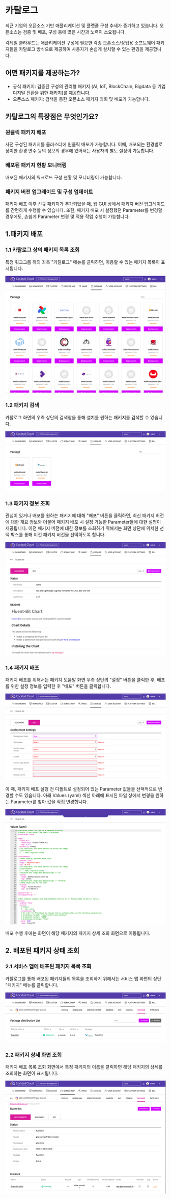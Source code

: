 # 카탈로그

최근 기업의 오픈소스 기반 애플리케이션 및 플랫폼 구성 추세가 증가하고 있습니다. 오픈소스는 검증 및 배포, 구성 등에 많은 시간과 노력이 소요됩니다.

칵테일 클라우드는 애플리케이션 구성에 필요한 각종 오픈소스/상업용 소프트웨어 패키지들을 카탈로그 방식으로 제공하여 사용자가 손쉽게 설치할 수 있는 환경을 제공합니다.

## 어떤 패키지를 제공하는가?

* 공식 패키지: 검증된 구성의 관리형 패키지 \(AI, IoT, BlockChain, Bigdata 등 기업 디지털 전환을 위한 패키지\)를 제공합니다.
* 오픈소스 패키지: 검색을 통한 오픈소스 패키지 죄회 및 배포가 가능합니다.

## 카탈로그의 특장점은 무엇인가요?

### 원클릭 패키지 배포

사전 구성된 패키지를 클러스터에 원클릭 배포가 가능합니다. 이때, 배포되는 환경별로 상이한 환경 변수 등의 정보의 경우에 있어서는 사용자의 별도 설정이 가능합니다.

### 배포된 패키지 현황 모니터링

배포된 패키지의 워크로드 구성 현황 및 모니터링이 가능합니다.

### 패키지 버전 업그레이드 및 구성 업데이트

패키지 배포 이후 신규 패키지가 추가되었을 때, 웹 GUI 상에서 패키지 버전 업그레이드를 간편하게 수행할 수 있습니다. 또한, 패키지 배포 시 설정했던 Parameter를 변경할 경우에도, 손쉽게 Parameter 변경 및 적용 작업 수행이 가능합니다.

## 1.패키지 배포 

### 1.1 카탈로그 상의 패키지 목록 조회

특정 워크그룹 하의 좌측 "카탈로그" 메뉴를 클릭하면, 이용할 수 있는 패키지 목록이 표시됩니다.

![\[&#xD654;&#xBA74;\] &#xD328;&#xD0A4;&#xC9C0; &#xBAA9;&#xB85D; &#xC870;&#xD68C;](../.gitbook/assets/2020-10-20-8.47.50.png)

### 1.2 패키지 검색

카탈로그 화면의 우측 상단의 검색창을 통해 설치를 원하는 패키지를 검색할 수 있습니다.

![\[&#xD654;&#xBA74;\] &#xCE74;&#xD0C8;&#xB85C;&#xADF8; &#xD328;&#xD0A4;&#xC9C0; &#xAC80;&#xC0C9; \(bit\)](../.gitbook/assets/2020-10-20-9.03.12.png)

### 1.3 패키지 정보 조회

관심이 있거나 배포를 원하는 패키지에 대해 "배포" 버튼을 클릭하면, 최신 패키지 버전에 대한 개요 정보와 더불어 패키지 배포 시 설정 가능한 Parameter들에 대한 설명이 제공됩니다. 이전 패키지 버전에 대한 정보를 조회하기 위해서는 화면 상단에 위치한 선택 박스를 통해 이전 패키지 버전을 선택하도록 합니다. 

![\[&#xD654;&#xBA74;\] &#xD328;&#xD0A4;&#xC9C0; &#xB3C4;&#xC6C0;&#xB9D0; &#xC870;&#xD68C;](../.gitbook/assets/2020-10-20-9.07.06.png)

### 1.4 패키지 배포

패키지 배포를 위해서는 패키지 도움말 화면 우측 상단의 "설정" 버튼을 클릭한 후, 배포를 위한 설정 정보를 입력한 후 "배포" 버튼을 클릭합니다.

![\[&#xD654;&#xBA74;\] &#xD328;&#xD0A4;&#xC9C0; &#xBC30;&#xD3EC; &#xC124;&#xC815; &#xC815;&#xBCF4; &#xC785;&#xB825; &#xD654;&#xBA74;](../.gitbook/assets/2020-10-20-9.12.29.png)

이 때, 패키지 배포 실행 전 디폴트로 설정되어 있는 Parameter 값들을 선택적으로 변경할 수도 있습니다. 아래 Values \(yaml\) 섹션 아래에 표시된 파일 상에서 변경을 원하는 Parameter를 찾아 값을 직접 변경합니다.

![\[&#xD654;&#xBA74;\] &#xD328;&#xD0A4;&#xC9C0; &#xBC30;&#xD3EC; Parameter &#xBCC0;&#xACBD;](../.gitbook/assets/2020-10-20-9.13.13.png)

배포 수행 후에는 화면이 해당 패키지의 패키지 상세 조회 화면으로 이동됩니다.

## 2. 배포된 패키지 상태 조회

### 2.1 서비스 맵에 배포된 패키지 목록 조회

카탈로그를 통해 배포된 패키지들의 목록을 조회하기 위해서는 서비스 맵 화면의 상단 "패키지" 메뉴를 클릭합니다.

![\[&#xD654;&#xBA74;\] &#xC11C;&#xBE44;&#xC2A4; &#xB9F5;&#xC5D0; &#xBC30;&#xD3EC;&#xB41C; &#xD328;&#xD0A4;&#xC9C0; &#xBAA9;&#xB85D; &#xC870;&#xD68C; &#xD654;&#xBA74; \(fluent-bit\)](../.gitbook/assets/2020-10-20-9.17.51.png)

### 2.2 패키지 상세 화면 조회

패키지 배포 목록 조회 화면에서 특정 패키지의 이름을 클릭하면 해당 패키지의 상세를 조회하는 화면이 표시됩니다.

![\[&#xD654;&#xBA74;\] &#xBC30;&#xD3EC;&#xB41C; &#xD328;&#xD0A4;&#xC9C0;&#xC758; &#xC0C1;&#xC138; &#xC870;&#xD68C; &#xD654;&#xBA74; \(fluent-bit\)](../.gitbook/assets/2020-10-20-9.16.51.png)

